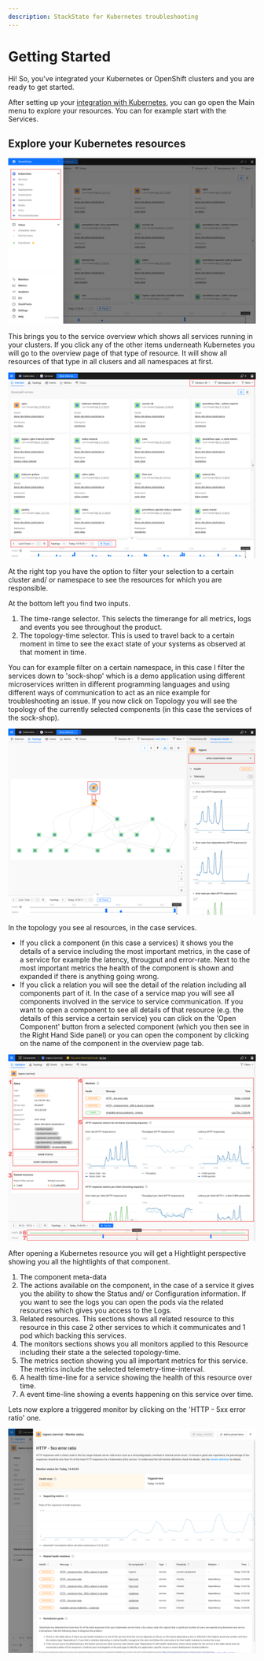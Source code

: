 ```yaml
---
description: StackState for Kubernetes troubleshooting
---
```


# Getting Started

Hi! So, you've integrated your Kubernetes or OpenShift clusters and you are ready to get started.

After setting up your [integration with Kubernetes](k8s-quick-start-guide.md), you can go open the Main menu to explore your resources. You can for example start with the Services.

## Explore your Kubernetes resources

![Main menu](/.gitbook/assets/k8s/k8s-quick-start-menu.png)

This brings you to the service overview which shows all services running in your clusters. If you click any of the other items underneath Kubernetes you will go to the overview page of that type of resource. It will show all resources of that type in all clusers and all namespaces at first.

![Services overview](/.gitbook/assets/k8s/k8s-quick-start-services.png)

At the right top you have the option to filter your selection to a certain cluster and/ or namespace to see the resources for which you are responsible.

At the bottom left you find two inputs.
1. The time-range selector. This selects the timerange for all metrics, logs and events you see throughout the product.
2. The topology-time selector. This is used to travel back to a certain moment in time to see the exact state of your systems as observed at that moment in time.

You can for example filter on a certain namespace, in this case I filter the services down to 'sock-shop' which is a demo application using different microservices written in different programming languages and using different ways of communication to act as an nice example for troubleshooting an issue.
If you now click on Topology you will see the topology of the currently selected components (in this case the services of the sock-shop).

![Services topology](/.gitbook/assets/k8s/k8s-quick-start-service-topology.png)

In the topology you see al resources, in the case services. 
- If you click a component (in this case a services) it shows you the details of a service including the most important metrics, in the case of a service for example the latency, througput and error-rate. Next to the most important metrics the health of the component is shown and expanded if there is anything going wrong.
- If you click a relation you will see the detail of the relation including all components part of it. In the case of a service map you will see all components involved in the service to service communication.
If you want to open a component to see all details of that resource (e.g. the details of this service a certain service) you can click on the 'Open Component' button from a selected component (which you then see in the Right Hand Side panel) or you can open the component by clicking on the name of the component in the overview page tab.

![Service overview](/.gitbook/assets/k8s/k8s-quick-start-service.png)

After opening a Kubernetes resource you will get a Hightlight perspective showing you all the hightlights of that component.
1. The component meta-data
2. The actions available on the component, in the case of a service it gives you the ability to show the Status and/ or Configuration information. If you want to see the logs you can open the pods via the related resources which gives you access to the Logs.
3. Related resources. This sections shows all related resource to this resource in this case 2 other services to which it communicates and 1 pod which backing this services.
4. The monitors sections shows you all monitors applied to this Resource including their state a the selected topology-time.
5. The metrics section showing you all important metrics for this service. The metrics include the selected telemetry-time-interval.
6. A health time-line for a service showing the health of this resource over time.
7. A event time-line showing a events happening on this service over time.

Lets now explore a triggered monitor by clicking on the 'HTTP - 5xx error ratio' one.

![HTTP - 5xx error ratio triggered monitor](/.gitbook/assets/k8s/k8s-quick-start-service-5xx-error-triggered-monitor.png)

